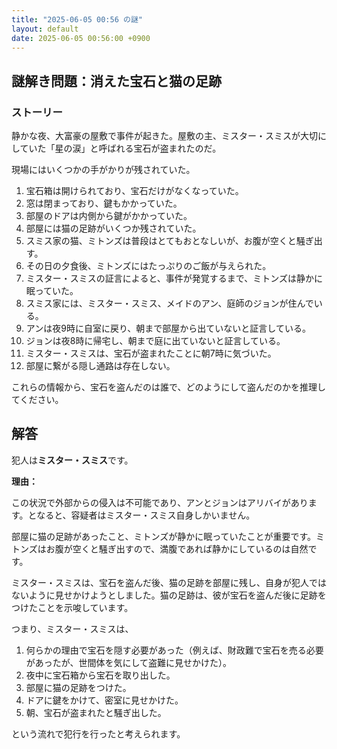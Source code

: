 ```yaml
---
title: "2025-06-05 00:56 の謎"
layout: default
date: 2025-06-05 00:56:00 +0900
---
```

## 謎解き問題：消えた宝石と猫の足跡

### ストーリー

静かな夜、大富豪の屋敷で事件が起きた。屋敷の主、ミスター・スミスが大切にしていた「星の涙」と呼ばれる宝石が盗まれたのだ。

現場にはいくつかの手がかりが残されていた。

1.  宝石箱は開けられており、宝石だけがなくなっていた。
2.  窓は閉まっており、鍵もかかっていた。
3.  部屋のドアは内側から鍵がかかっていた。
4.  部屋には猫の足跡がいくつか残されていた。
5.  スミス家の猫、ミトンズは普段はとてもおとなしいが、お腹が空くと騒ぎ出す。
6.  その日の夕食後、ミトンズにはたっぷりのご飯が与えられた。
7.  ミスター・スミスの証言によると、事件が発覚するまで、ミトンズは静かに眠っていた。
8.  スミス家には、ミスター・スミス、メイドのアン、庭師のジョンが住んでいる。
9.  アンは夜9時に自室に戻り、朝まで部屋から出ていないと証言している。
10. ジョンは夜8時に帰宅し、朝まで庭に出ていないと証言している。
11. ミスター・スミスは、宝石が盗まれたことに朝7時に気づいた。
12. 部屋に繋がる隠し通路は存在しない。

これらの情報から、宝石を盗んだのは誰で、どのようにして盗んだのかを推理してください。

## 解答

犯人は**ミスター・スミス**です。

**理由：**

この状況で外部からの侵入は不可能であり、アンとジョンはアリバイがあります。となると、容疑者はミスター・スミス自身しかいません。

部屋に猫の足跡があったこと、ミトンズが静かに眠っていたことが重要です。ミトンズはお腹が空くと騒ぎ出すので、満腹であれば静かにしているのは自然です。

ミスター・スミスは、宝石を盗んだ後、猫の足跡を部屋に残し、自身が犯人ではないように見せかけようとしました。猫の足跡は、彼が宝石を盗んだ後に足跡をつけたことを示唆しています。

つまり、ミスター・スミスは、

1. 何らかの理由で宝石を隠す必要があった（例えば、財政難で宝石を売る必要があったが、世間体を気にして盗難に見せかけた）。
2. 夜中に宝石箱から宝石を取り出した。
3. 部屋に猫の足跡をつけた。
4. ドアに鍵をかけて、密室に見せかけた。
5. 朝、宝石が盗まれたと騒ぎ出した。

という流れで犯行を行ったと考えられます。
